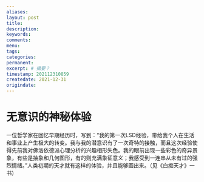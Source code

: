 ```yaml
---
aliases:
layout: post
title:
description:
keywords:
comments:
menu:
tags: 
categories:
permanent: 
excerpt: # 摘要？
timestamp: 202112310859
createdate: 2021-12-31
origindate: 
---
```


# 无意识的神秘体验

一位哲学家在回忆早期经历时，写到：“我的第一次LSD经验，带给我个人在生活和事业上产生极大的转变。我与我的潜意识有了一次奇特的接触，而且这次经验使得先前我对佛洛依德派心理分析的兴趣相形失色。我的眼前出现一些彩色的奇异景象，有些是抽象和几何图形，有的则充满象征意义；我感受到一连串从未有过的强烈情绪。”人类初期的天才就有这样的体验，并且能够画出来。（见《白痴天才》一书）
